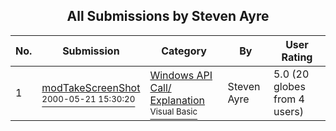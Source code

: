 ﻿<div align="center">

## All Submissions by Steven Ayre

</div>

No.  | Submission | Category | By   | User Rating
---- | ---------- | -------- | ---- | -----------
1 | [modTakeScreenShot<br /><sup>2000-05-21 15:30:20</sup>](https://github.com/Planet-Source-Code/steven-ayre-modtakescreenshot__1-8216) | [Windows API Call/ Explanation<br /><sup>Visual Basic</sup>](../ByCategory/windows-api-call-explanation__1-39.md) | Steven Ayre | 5.0 (20 globes from 4 users)

